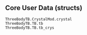 
## Core User Data (structs)

```@docs
ThreeBodyTB.CrystalMod.crystal
ThreeBodyTB.TB.tb
ThreeBodyTB.TB.tb_crys
```